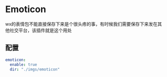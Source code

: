 # Emoticon

wx的表情包不能直接保存下来是个很头疼的事，有时候我们需要保存下来发在其他社交平台，该插件就是这个用处

## 配置

```yaml
emoticon:
  enable: true
  dir: "./imgs/emoticon"
```